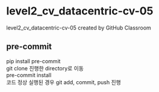 # level2_cv_datacentric-cv-05
level2_cv_datacentric-cv-05 created by GitHub Classroom

## pre-commit
pip install pre-commit<br>
git clone 진행한 directory로 이동<br>
pre-commit install<br>
코드 정상 실행된 경우 git add, commit, push 진행
